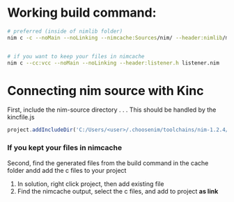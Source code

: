 # Working build command:

```bash
# preferred (inside of nimlib folder)
nim c -c --noMain --noLinking --nimcache:Sources/nim/ --header:nimlib/main.h nimlib/main.nim


# if you want to keep your files in nimcache
nim c --cc:vcc --noMain --noLinking --header:listener.h listener.nim
```


# Connecting nim source with Kinc

First, include the nim-source directory . . . This should be handled by the kincfile.js
```js
project.addIncludeDir('C:/Users/<user>/.choosenim/toolchains/nim-1.2.4/lib');
```


### If you kept your files in nimcache
Second, find the generated files from the build command in the cache folder andd add the c files to your project

1. In solution, right click project, then add existing file
2. Find the nimcache output, select the c files, and add to project **as link**
